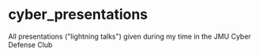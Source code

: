 # cyber_presentations
All presentations ("lightning talks") given during my time in the JMU Cyber Defense Club
